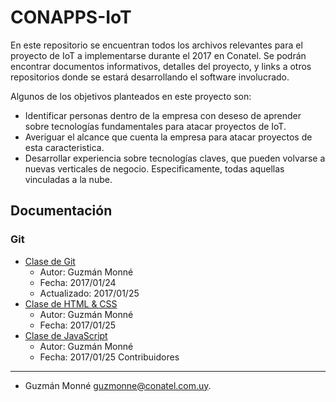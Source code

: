 CONAPPS-IoT
===

En este repositorio se encuentran todos los archivos relevantes para el proyecto
de IoT a implementarse durante el 2017 en Conatel. Se podrán encontrar
documentos informativos, detalles del proyecto, y links a otros repositorios
donde se estará desarrollando el software involucrado.

Algunos de los objetivos planteados en este proyecto son:

- Identificar personas dentro de la empresa con deseso de aprender sobre
tecnologías fundamentales para atacar proyectos de IoT.
- Averiguar el alcance que cuenta la empresa para atacar proyectos de esta
caracteristica.
- Desarrollar experiencia sobre tecnologías claves, que pueden volvarse a nuevas
verticales de negocio. Especificamente, todas aquellas vinculadas a la nube.

Documentación
---

### Git

- [Clase de
Git](https://github.com/conapps/conapps-iot/blob/master/20170124%20-%20Git.md)
	- Autor: Guzmán Monné
	- Fecha: 2017/01/24
	- Actualizado: 2017/01/25
- [Clase de HTML &
CSS](https://github.com/conapps/conapps-iot/blob/master/20170125%20-%20Javascript.md)
	- Autor: Guzmán Monné
	- Fecha: 2017/01/25
- [Clase de
JavaScript](https://github.com/conapps/conapps-iot/blob/master/20170125%20-%20Javascript.md)
	- Autor: Guzmán Monné
	- Fecha: 2017/01/25
Contribuidores
---

- Guzmán Monné <guzmonne@conatel.com.uy>.











